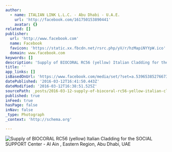 ```yaml
---
author:
  - name: ITALIAN LINK L.L.C. - Abu Dhabi - U.A.E.
    url: 'http://facebook.com/161750153890441'
    avatar: {}
related: []
publisher:
  url: 'http://www.facebook.com'
  name: Facebook
  favicon: 'https://static.xx.fbcdn.net/rsrc.php/yV/r/hzMapiNYYpW.ico'
  domain: www.facebook.com
keywords: []
description: 'Supply of BIOCORAL RC56 (yellow) Italian Cladding for the SOCIAL SUPPORT Center - Al Ain , Eastern Region, Abu Dhabi, UAE'
title: ''
app_links: []
isBasedOnUrl: 'https://www.facebook.com/media/set/?set=a.539653852766734.1073741830.161750153890441&type=3'
datePublished: '2016-03-12T16:41:50.443Z'
dateModified: '2016-03-12T16:38:51.525Z'
sourcePath: _posts/2016-03-12-supply-of-biocoral-rc56-yellow-italian-cladding-for-the-so.md
published: true
inFeed: true
hasPage: false
inNav: false
_type: Photograph
_context: 'http://schema.org'

---
```

![Supply of BIOCORAL RC56 &lpar;yellow&rpar; Italian Cladding for the SOCIAL SUPPORT Center - Al Ain &comma; Eastern Region&comma; Abu Dhabi&comma; UAE](https://scontent.xx.fbcdn.net/hphotos-xap1/t31.0-8/s720x720/1072620_539654326100020_1033140150_o.jpg)